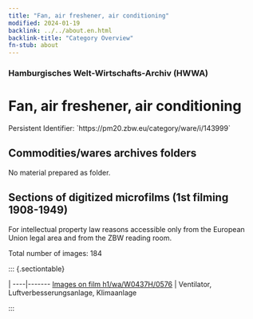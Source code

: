 ```yaml
---
title: "Fan, air freshener, air conditioning"
modified: 2024-01-19
backlink: ../../about.en.html
backlink-title: "Category Overview"
fn-stub: about
---
```


### Hamburgisches Welt-Wirtschafts-Archiv (HWWA)

# Fan, air freshener, air conditioning

<div class="hint">Persistent Identifier: `https://pm20.zbw.eu/category/ware/i/143999`</div>







## Commodities/wares archives folders





No material prepared as folder.



<a id="filmsections" />

## Sections of digitized microfilms (1st filming 1908-1949)

<p>For intellectual property law reasons accessible only from the European Union legal area and from the ZBW reading room.</p>



<p>Total number of images: 184</p>




::: {.sectiontable}

 | 
----|-------
<a class="btn" href="https://pm20.zbw.eu/film/h1/wa/W0437H/0576" rel="nofollow">Images on film h1/wa/W0437H/0576</a> | Ventilator, Luftverbesserungsanlage, Klimaanlage


:::
















